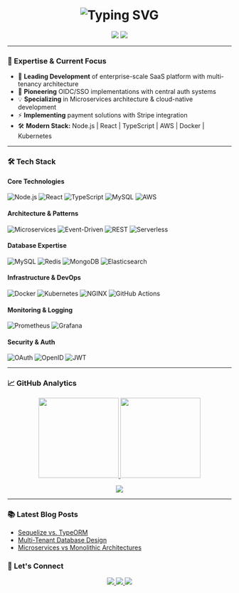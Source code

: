 <h1 align="center">
  <img src="https://readme-typing-svg.demolab.com?font=Fira+Code&pause=1000&width=435&lines=Hi+%F0%9F%91%8B%2C+I'm+Smit+Patel;4%2B+Years+Web+Dev+Experience;Microservices+%7C+Cloud+%7C+SaaS;Open+Source+Enthusiast" alt="Typing SVG" />
</h1>

<p align="center">
 <!-- <a href="https://smit-patel.netlify.app/"><img src="https://img.shields.io/badge/Portfolio-%23000000.svg?style=for-the-badge&logo=vercel&logoColor=white"/></a> -->
  <a href="https://linkedin.com/in/smit-patel90"><img src="https://img.shields.io/badge/LinkedIn-0077B5?style=for-the-badge&logo=linkedin&logoColor=white"/></a>
  <a href="https://twitter.com/Smit_Patel90"><img src="https://img.shields.io/badge/Twitter-1DA1F2?style=for-the-badge&logo=twitter&logoColor=white"/></a>
</p>

---

### 🚀 Expertise & Current Focus

- 🔭 **Leading Development** of enterprise-scale SaaS platform with multi-tenancy architecture
- 🌱 **Pioneering** OIDC/SSO implementations with central auth systems
- 💡 **Specializing** in Microservices architecture & cloud-native development
- ⚡ **Implementing** payment solutions with Stripe integration
- 🛠 **Modern Stack:** Node.js | React | TypeScript | AWS | Docker | Kubernetes

---

### 🛠 Tech Stack

#### Core Technologies
![Node.js](https://img.shields.io/badge/Node.js-339933?style=for-the-badge&logo=nodedotjs&logoColor=white)
![React](https://img.shields.io/badge/React-20232A?style=for-the-badge&logo=react&logoColor=61DAFB)
![TypeScript](https://img.shields.io/badge/TypeScript-007ACC?style=for-the-badge&logo=typescript&logoColor=white)
![MySQL](https://img.shields.io/badge/MySQL-005C84?style=for-the-badge&logo=mysql&logoColor=white)
![AWS](https://img.shields.io/badge/AWS-%23FF9900.svg?style=for-the-badge&logo=amazon-aws&logoColor=white)

#### Architecture & Patterns
![Microservices](https://img.shields.io/badge/Microservices-1890ff?style=for-the-badge&logo=micropython&logoColor=white)
![Event-Driven](https://img.shields.io/badge/Event_Driven-4A154B?style=for-the-badge&logo=apachekafka&logoColor=white)
![REST](https://img.shields.io/badge/REST-FF6F61?style=for-the-badge&logo=json&logoColor=white)
![Serverless](https://img.shields.io/badge/Serverless-FD5750?style=for-the-badge&logo=serverless&logoColor=white)

#### Database Expertise
![MySQL](https://img.shields.io/badge/MySQL-4479A1?style=for-the-badge&logo=mysql&logoColor=white)
![Redis](https://img.shields.io/badge/Redis-DC382D?style=for-the-badge&logo=redis&logoColor=white)
![MongoDB](https://img.shields.io/badge/MongoDB-47A248?style=for-the-badge&logo=mongodb&logoColor=white)
![Elasticsearch](https://img.shields.io/badge/Elasticsearch-005571?style=for-the-badge&logo=elasticsearch&logoColor=white)

#### Infrastructure & DevOps
![Docker](https://img.shields.io/badge/Docker-2CA5E0?style=for-the-badge&logo=docker&logoColor=white)
![Kubernetes](https://img.shields.io/badge/kubernetes-326ce5.svg?style=for-the-badge&logo=kubernetes&logoColor=white)
![NGINX](https://img.shields.io/badge/nginx-009639?style=for-the-badge&logo=nginx&logoColor=white)
![GitHub Actions](https://img.shields.io/badge/GitHub_Actions-2088FF?style=for-the-badge&logo=github-actions&logoColor=white)

#### Monitoring & Logging
![Prometheus](https://img.shields.io/badge/Prometheus-E6522C?style=for-the-badge&logo=prometheus&logoColor=white)
![Grafana](https://img.shields.io/badge/Grafana-F46800?style=for-the-badge&logo=grafana&logoColor=white)

#### Security & Auth
![OAuth](https://img.shields.io/badge/OAuth-EC1C24?style=for-the-badge&logo=oauth&logoColor=white)
![OpenID](https://img.shields.io/badge/OpenIDConnect-F78C40?style=for-the-badge&logo=openid&logoColor=white)
![JWT](https://img.shields.io/badge/JWT-000000?style=for-the-badge&logo=JSON%20web%20tokens&logoColor=white)

---

### 📈 GitHub Analytics

<p align="center">
  <a href="https://github.com/Smit90">
    <img height="180em" src="https://github-readme-stats.vercel.app/api?username=Smit90&show_icons=true&theme=radical&include_all_commits=true&count_private=true"/>
    <img height="180em" src="https://github-readme-stats.vercel.app/api/top-langs/?username=Smit90&layout=compact&theme=radical"/>
  </a>
</p>

<p align="center">
  <a href="https://github.com/Smit90">
    <img src="https://github-readme-streak-stats.herokuapp.com/?user=Smit90&theme=radical&fire=DD2727&ring=DD2727"/>
  </a>
</p>

---

### 📚 Latest Blog Posts
<!-- Blog post links -->
- [Sequelize vs. TypeORM](https://medium.com/@smit90/sequelize-vs-typeorm-choosing-the-right-orm-for-your-node-js-project-a6f8a0cd2b8c)
- [Multi-Tenant Database Design](https://smit90.medium.com/multi-tenant-database-design-single-vs-multiple-dbs-the-role-of-a-master-database-️-67bd6792541b)
- [Microservices vs Monolithic Architectures](https://medium.com/@smit90/microservices-vs-monolithic-architectures-building-a-node-js-blog-app-showdown-️-a45136446d2b)


<!--
---

### 🏆 Certifications
![AWS Certified](https://img.shields.io/badge/AWS_Certified-FF9900?style=for-the-badge&logo=amazonaws&logoColor=white)

-->

<!--
---

### 🏆 Achievements

[![trophy](https://github-profile-trophy.vercel.app/?username=Smit90&theme=onedark&column=7&margin-w=15)](https://github.com/ryo-ma/github-profile-trophy)

---

-->

### 💬 Let's Connect

<p align="center">
  <a href="mailto:smitp90333@gmail.com">
    <img src="https://img.shields.io/badge/Gmail-D14836?style=for-the-badge&logo=gmail&logoColor=white"/>
  </a>
  <a href="https://dev.to/smitinfo">
    <img src="https://img.shields.io/badge/dev.to-0A0A0A?style=for-the-badge&logo=devdotto&logoColor=white"/>
  </a>
  <a href="https://smit90.medium.com">
    <img src="https://img.shields.io/badge/Medium-12100E?style=for-the-badge&logo=medium&logoColor=white"/>
  </a>
</p>
